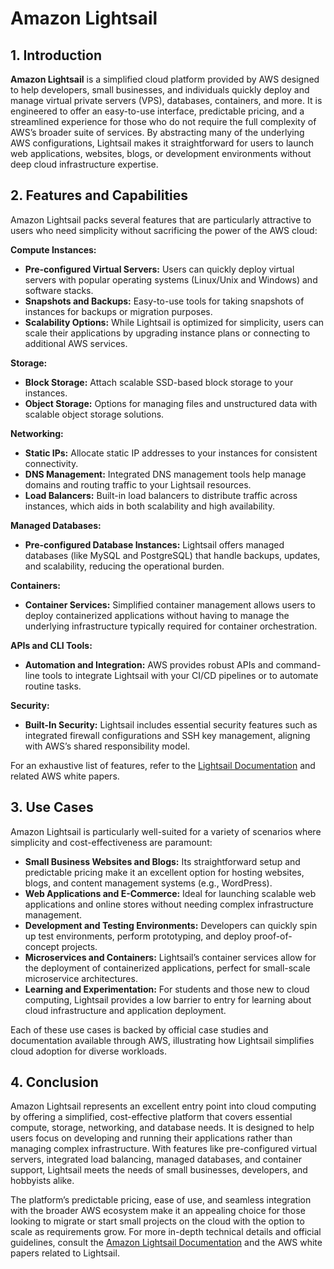# Amazon Lightsail

## 1. Introduction

**Amazon Lightsail** is a simplified cloud platform provided by AWS designed to help developers, small businesses, and individuals quickly deploy and manage virtual private servers (VPS), databases, containers, and more. It is engineered to offer an easy-to-use interface, predictable pricing, and a streamlined experience for those who do not require the full complexity of AWS’s broader suite of services. By abstracting many of the underlying AWS configurations, Lightsail makes it straightforward for users to launch web applications, websites, blogs, or development environments without deep cloud infrastructure expertise.

## 2. Features and Capabilities

Amazon Lightsail packs several features that are particularly attractive to users who need simplicity without sacrificing the power of the AWS cloud:

**Compute Instances:**
- **Pre-configured Virtual Servers:** Users can quickly deploy virtual servers with popular operating systems (Linux/Unix and Windows) and software stacks.
- **Snapshots and Backups:** Easy-to-use tools for taking snapshots of instances for backups or migration purposes.
- **Scalability Options:** While Lightsail is optimized for simplicity, users can scale their applications by upgrading instance plans or connecting to additional AWS services.

**Storage:**
- **Block Storage:** Attach scalable SSD-based block storage to your instances.
- **Object Storage:** Options for managing files and unstructured data with scalable object storage solutions.

**Networking:**
- **Static IPs:** Allocate static IP addresses to your instances for consistent connectivity.
- **DNS Management:** Integrated DNS management tools help manage domains and routing traffic to your Lightsail resources.
- **Load Balancers:** Built-in load balancers to distribute traffic across instances, which aids in both scalability and high availability.

**Managed Databases:**
- **Pre-configured Database Instances:** Lightsail offers managed databases (like MySQL and PostgreSQL) that handle backups, updates, and scalability, reducing the operational burden.

**Containers:**
- **Container Services:** Simplified container management allows users to deploy containerized applications without having to manage the underlying infrastructure typically required for container orchestration.

**APIs and CLI Tools:**
- **Automation and Integration:** AWS provides robust APIs and command-line tools to integrate Lightsail with your CI/CD pipelines or to automate routine tasks.

**Security:**
- **Built-In Security:** Lightsail includes essential security features such as integrated firewall configurations and SSH key management, aligning with AWS’s shared responsibility model.

For an exhaustive list of features, refer to the [Lightsail Documentation](https://docs.aws.amazon.com/lightsail) and related AWS white papers.

## 3. Use Cases

Amazon Lightsail is particularly well-suited for a variety of scenarios where simplicity and cost-effectiveness are paramount:

- **Small Business Websites and Blogs:** Its straightforward setup and predictable pricing make it an excellent option for hosting websites, blogs, and content management systems (e.g., WordPress).
- **Web Applications and E-Commerce:** Ideal for launching scalable web applications and online stores without needing complex infrastructure management.
- **Development and Testing Environments:** Developers can quickly spin up test environments, perform prototyping, and deploy proof-of-concept projects.
- **Microservices and Containers:** Lightsail’s container services allow for the deployment of containerized applications, perfect for small-scale microservice architectures.
- **Learning and Experimentation:** For students and those new to cloud computing, Lightsail provides a low barrier to entry for learning about cloud infrastructure and application deployment.

Each of these use cases is backed by official case studies and documentation available through AWS, illustrating how Lightsail simplifies cloud adoption for diverse workloads.

## 4. Conclusion

Amazon Lightsail represents an excellent entry point into cloud computing by offering a simplified, cost-effective platform that covers essential compute, storage, networking, and database needs. It is designed to help users focus on developing and running their applications rather than managing complex infrastructure. With features like pre-configured virtual servers, integrated load balancing, managed databases, and container support, Lightsail meets the needs of small businesses, developers, and hobbyists alike.

The platform’s predictable pricing, ease of use, and seamless integration with the broader AWS ecosystem make it an appealing choice for those looking to migrate or start small projects on the cloud with the option to scale as requirements grow. For more in-depth technical details and official guidelines, consult the [Amazon Lightsail Documentation](https://docs.aws.amazon.com/lightsail) and the AWS white papers related to Lightsail.
